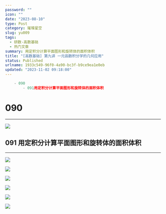 ```yaml
---
password: ""
icon: ""
date: "2023-08-10"
type: Post
category: 璀璨星空
slug: yu009
tags:
  - 研数-高数基础
  - 热门文章
summary: 用定积分计算平面图形和旋转体的面积体积
title: "[高数基础] 第九讲 一元函数积分学的几何应用"
status: Published
urlname: 1933c549-96f0-4a90-bc3f-b9ce9ea1e0eb
updated: "2023-11-02 09:18:00"
---
```


```javascript
	- 090
		- 091用定积分计算平面图形和旋转体的面积体积
```

# 090

---

![](https://bu.dusays.com/2023/09/13/650159065f9ab.png)

## 091 用定积分计算平面图形和旋转体的面积体积

---

![](https://bu.dusays.com/2023/09/13/65015910564a5.png)

![](https://bu.dusays.com/2023/09/13/65015911977aa.png)

![](https://bu.dusays.com/2023/09/13/65015912c86e1.png)

![](https://bu.dusays.com/2023/09/13/6501591413987.png)

![](https://bu.dusays.com/2023/09/13/65015915464c7.png)

![](https://bu.dusays.com/2023/09/13/650159168a658.png)
